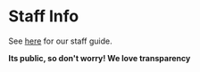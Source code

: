 # Staff Info

See [here](https://lynx.fateslist.xyz/staff-guide) for our staff guide.

**Its public, so don't worry! We love transparency**
